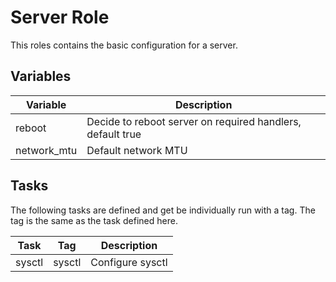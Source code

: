 # Server Role

This roles contains the basic configuration for a server.

## Variables

| Variable    | Description                                                |
| ----------- | ---------------------------------------------------------- |
| reboot      | Decide to reboot server on required handlers, default true |
| network_mtu | Default network MTU                                        |

## Tasks

The following tasks are defined and get be individually run with a tag. The tag is the same as the task defined here.

| Task   | Tag    | Description      |
| ------ | ------ | ---------------- |
| sysctl | sysctl | Configure sysctl |
